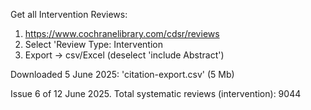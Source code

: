 Get all Intervention Reviews:

1. https://www.cochranelibrary.com/cdsr/reviews
2. Select 'Review Type: Intervention
3. Export -> csv/Excel (deselect 'include Abstract')

Downloaded 5 June 2025: 'citation-export.csv' (5 Mb)

Issue 6 of 12 June 2025. Total systematic reviews (intervention): 9044
